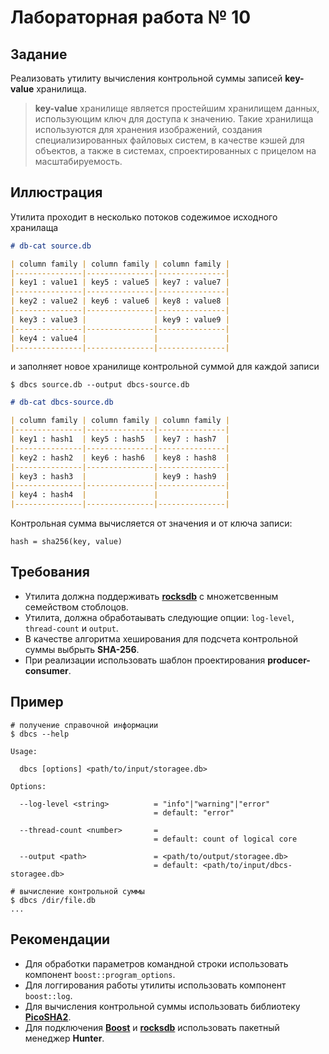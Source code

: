 # Лабораторная работа № 10

## Задание

Реализовать утилиту вычисления контрольной суммы записей **key-value** хранилища.<br />

> **key-value** хранилище является простейшим хранилищем данных, использующим ключ для доступа к значению. 
> Такие хранилища используются для хранения изображений, создания специализированных файловых систем, 
> в качестве кэшей для объектов, а также в системах, спроектированных с прицелом на масштабируемость.

## Иллюстрация

Утилита проходит в несколько потоков содежимое исходного хранилаща 
```md
# db-cat source.db

| column family | column family | column family |
|---------------|---------------|---------------|
| key1 : value1 | key5 : value5 | key7 : value7 |
|---------------|---------------|---------------|
| key2 : value2 | key6 : value6 | key8 : value8 |
|---------------|---------------|---------------|
| key3 : value3 |               | key9 : value9 |
|---------------|---------------|---------------|
| key4 : value4 |               |               |
|---------------|---------------|---------------|
```
и заполняет новое хранилище контрольной суммой для каждой записи

```Shell
$ dbcs source.db --output dbcs-source.db
```

```md
# db-cat dbcs-source.db

| column family | column family | column family |
|---------------|---------------|---------------|
| key1 : hash1  | key5 : hash5  | key7 : hash7  |
|---------------|---------------|---------------|
| key2 : hash2  | key6 : hash6  | key8 : hash8  |
|---------------|---------------|---------------|
| key3 : hash3  |               | key9 : hash9  |
|---------------|---------------|---------------|
| key4 : hash4  |               |               |
|---------------|---------------|---------------|
```

Контрольная сумма вычисляется от значения и от ключа записи:
```
hash = sha256(key, value)
```

## Требования

- Утилита должна поддерживать [**rocksdb**](https://github.com/facebook/rocksdb) с множетсвенным семейством стоблоцов.
- Утилита, должна обработаывать следующие опции: `log-level`, `thread-count` и `output`.
- В качестве алгоритма хеширования для подсчета контрольной суммы выбрыть **SHA-256**.
- При реализации использовать шаблон проектирования **producer-consumer**.

## Пример

```Shell
# получение справочной информации
$ dbcs --help

Usage:

  dbcs [options] <path/to/input/storagee.db>

Options:

  --log-level <string>          = "info"|"warning"|"error"         
                                = default: "error"
                                
  --thread-count <number>       = 
                                = default: count of logical core

  --output <path>               = <path/to/output/storagee.db>
                                = default: <path/to/input/dbcs-storagee.db>

# вычисление контрольной суммы
$ dbcs /dir/file.db
...
```

## Рекомендации

- Для обработки параметров командной строки использовать компонент `boost::program_options`.
- Для логгирования работы утилиты использовать компонент `boost::log`.
- Для вычисления контрольной суммы использовать библиотеку [**PicoSHA2**](https://github.com/okdshin/PicoSHA2).
- Для подключения [**Boost**](https://docs.hunter.sh/en/latest/packages/pkg/Boost.html) и
[**rocksdb**](https://docs.hunter.sh/en/latest/packages/pkg/rocksdb.html) использовать пакетный менеджер **Hunter**.
